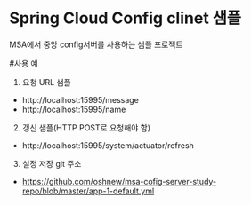# Spring Cloud Config clinet 샘플
MSA에서 중앙 config서버를 사용하는 샘플 프로젝트

#사용 예

1. 요청 URL 샘플
 - http://localhost:15995/message
 - http://localhost:15995/name

2. 갱신 샘플(HTTP POST로 요청해야 함)
  - http://localhost:15995/system/actuator/refresh
  
3. 설정 저장 git 주소
 - https://github.com/oshnew/msa-cofig-server-study-repo/blob/master/app-1-default.yml